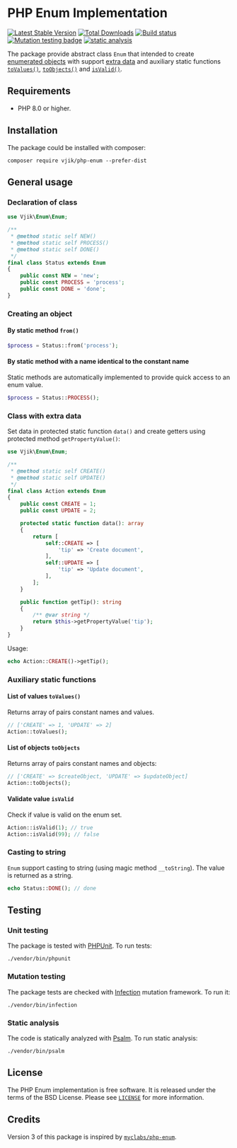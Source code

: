 # PHP Enum Implementation

[![Latest Stable Version](https://poser.pugx.org/vjik/php-enum/v/stable.png)](https://packagist.org/packages/vjik/php-enum)
[![Total Downloads](https://poser.pugx.org/vjik/php-enum/downloads.png)](https://packagist.org/packages/vjik/php-enum)
[![Build status](https://github.com/vjik/php-enum/workflows/build/badge.svg)](https://github.com/vjik/php-enum/actions?query=workflow%3Abuild)
[![Mutation testing badge](https://img.shields.io/endpoint?style=flat&url=https%3A%2F%2Fbadge-api.stryker-mutator.io%2Fgithub.com%2Fvjik%2Fphp-enum%2Fmaster)](https://dashboard.stryker-mutator.io/reports/github.com/vjik/php-enum/master)
[![static analysis](https://github.com/vjik/php-enum/workflows/static%20analysis/badge.svg)](https://github.com/vjik/php-enum/actions?query=workflow%3A%22static+analysis%22)

The package provide abstract class `Enum` that intended to create
[enumerated objects](https://en.wikipedia.org/wiki/Enumerated_type) with support [extra data](#extradata) and 
auxiliary static functions [`toValues()`](#toList), [`toObjects()`](#toObjects) and [`isValid()`](#isValid).

## Requirements

- PHP 8.0 or higher.

## Installation

The package could be installed with composer:

```shell
composer require vjik/php-enum --prefer-dist
```

## General usage

### Declaration of class

```php
use Vjik\Enum\Enum;

/**
 * @method static self NEW()
 * @method static self PROCESS()
 * @method static self DONE()
 */
final class Status extends Enum
{
    public const NEW = 'new';
    public const PROCESS = 'process';
    public const DONE = 'done';
}
```

### Creating an object

#### By static method `from()`

```php
$process = Status::from('process');
```

#### By static method with a name identical to the constant name

Static methods are automatically implemented to provide quick access to an enum value.

```php
$process = Status::PROCESS();
```

### <a name="extradata"></a>Class with extra data

Set data in protected static function `data()` and create getters using protected method `getPropertyValue()`:

```php
use Vjik\Enum\Enum;

/**
 * @method static self CREATE()
 * @method static self UPDATE()
 */
final class Action extends Enum
{
    public const CREATE = 1;
    public const UPDATE = 2;

    protected static function data(): array
    {
        return [
            self::CREATE => [
                'tip' => 'Create document',
            ],
            self::UPDATE => [
                'tip' => 'Update document',
            ],
        ];
    }

    public function getTip(): string
    {
        /** @var string */
        return $this->getPropertyValue('tip');
    }
}
```

Usage:

```php
echo Action::CREATE()->getTip();
```

### Auxiliary static functions

#### <a name="toValues"></a> List of values `toValues()`

Returns array of pairs constant names and values.

```php
// ['CREATE' => 1, 'UPDATE' => 2]
Action::toValues(); 
```

#### <a name="toObjects"></a> List of objects `toObjects`

Returns array of pairs constant names and objects:

```php
// ['CREATE' => $createObject, 'UPDATE' => $updateObject]
Action::toObjects();
```

#### <a name="isValid"></a> Validate value `isValid`

Check if value is valid on the enum set.

```php
Action::isValid(1); // true
Action::isValid(99); // false
```

### Casting to string

`Enum` support casting to string (using magic method `__toString`). The value is returned as a string.

```php
echo Status::DONE(); // done
```

## Testing

### Unit testing

The package is tested with [PHPUnit](https://phpunit.de/). To run tests:

```shell
./vendor/bin/phpunit
```

### Mutation testing

The package tests are checked with [Infection](https://infection.github.io/) mutation framework. To run it:

```shell
./vendor/bin/infection
```

### Static analysis

The code is statically analyzed with [Psalm](https://psalm.dev/). To run static analysis:

```shell
./vendor/bin/psalm
```

## License

The PHP Enum implementation is free software. It is released under the terms of the BSD License. Please see [`LICENSE`](./LICENSE.md) for more information.

## Credits

Version 3 of this package is inspired by [`myclabs/php-enum`](https://github.com/myclabs/php-enum). 
